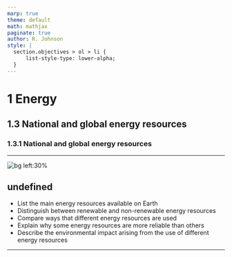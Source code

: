 ```yaml
---
marp: true
theme: default
math: mathjax
paginate: true
author: R. Johnson
style: |
  section.objectives > ol > li {
      list-style-type: lower-alpha;
  }
---
```


# 1 Energy
## 1.3 National and global energy resources
### 1.3.1 National and global energy resources

---

<!-- _class: objectives -->

![bg left:30%](https://images.unsplash.com/photo-1492962827063-e5ea0d8c01f5?ixlib=rb-4.0.3&ixid=MnwxMjA3fDB8MHxwaG90by1wYWdlfHx8fGVufDB8fHx8&auto=format&fit=crop&w=2121&q=80)
## undefined


- List the main energy resources available on Earth
- Distinguish between renewable and non-renewable energy resources
- Compare ways that different energy resources are used
- Explain why some energy resources are more reliable than others
- Describe the environmental impact arising from the use of different energy resources



---